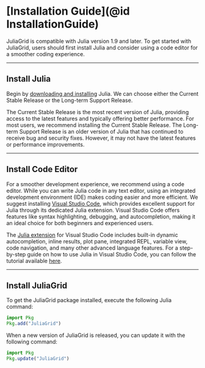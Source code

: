 # [Installation Guide](@id InstallationGuide)
JuliaGrid is compatible with Julia version 1.9 and later. To get started with JuliaGrid, users should first install Julia and consider using a code editor for a smoother coding experience.

---

## Install Julia
Begin by [downloading and installing](https://julialang.org/downloads/) Julia. We can choose either the Current Stable Release or the Long-term Support Release.

The Current Stable Release is the most recent version of Julia, providing access to the latest features and typically offering better performance. For most users, we recommend installing the Current Stable Release. The Long-term Support Release is an older version of Julia that has continued to receive bug and security fixes. However, it may not have the latest features or performance improvements.

---

## Install Code Editor
For a smoother development experience, we recommend using a code editor. While you can write Julia code in any text editor, using an integrated development environment (IDE) makes coding easier and more efficient. We suggest installing [Visual Studio Code](https://code.visualstudio.com/), which provides excellent support for Julia through its dedicated Julia extension. Visual Studio Code offers features like syntax highlighting, debugging, and autocompletion, making it an ideal choice for both beginners and experienced users.

The [Julia extension](https://marketplace.visualstudio.com/items?itemName=julialang.language-julia) for Visual Studio Code includes built-in dynamic autocompletion, inline results, plot pane, integrated REPL, variable view, code navigation, and many other advanced language features.  For a step-by-step guide on how to use Julia in Visual Studio Code, you can follow the tutorial available [here](https://code.visualstudio.com/docs/languages/julia).

---

## Install JuliaGrid
To get the JuliaGrid package installed, execute the following Julia command:
```julia
import Pkg
Pkg.add("JuliaGrid")
```

When a new version of JuliaGrid is released, you can update it with the following command:
```julia
import Pkg
Pkg.update("JuliaGrid")
```